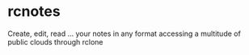 # rcnotes
Create, edit, read ... your notes in any format accessing a multitude of public clouds through rclone
